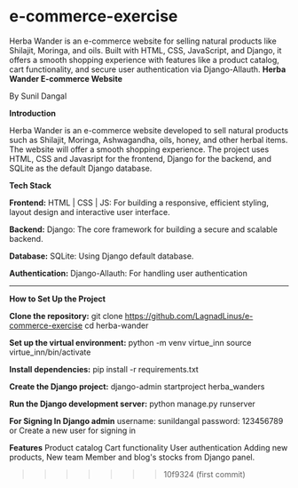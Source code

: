 # e-commerce-exercise
Herba Wander is an e-commerce website for selling natural products like Shilajit, Moringa, and oils. Built with HTML, CSS, JavaScript, and Django, it offers a smooth shopping experience with features like a product catalog, cart functionality, and secure user authentication via Django-Allauth.
**Herba Wander E-commerce Website**

By Sunil Dangal

**Introduction**

Herba Wander is an e-commerce website developed to sell natural products such as Shilajit, Moringa, Ashwagandha, oils, honey, and other herbal items. The website will offer a smooth shopping experience. The project uses HTML, CSS and Javasript for the frontend, Django for the backend, and SQLite as the default Django database.

**Tech Stack**

**Frontend:**
HTML | CSS | JS: For building a responsive, efficient styling, layout design and interactive user interface.

**Backend:**
Django: The core framework for building a secure and scalable backend.

**Database:**
SQLite: Using Django default database.

**Authentication:**
Django-Allauth: For handling user authentication


------------------------------------------------------------

**How to Set Up the Project**

**Clone the repository:**
git clone https://github.com/LagnadLinus/e-commerce-exercise
cd herba-wander

**Set up the virtual environment:**
python -m venv virtue_inn
source virtue_inn/bin/activate

**Install dependencies:**
pip install -r requirements.txt

**Create the Django project:**
django-admin startproject herba_wanders

**Run the Django development server:**
python manage.py runserver

**For Signing In Django admin**
username: sunildangal 
password: 123456789
or Create a new user for signing in 

**Features**
Product catalog
Cart functionality
User authentication
Adding new products, New team Member and blog's stocks from Django panel. 


>>>>>>> 10f9324 (first commit)
